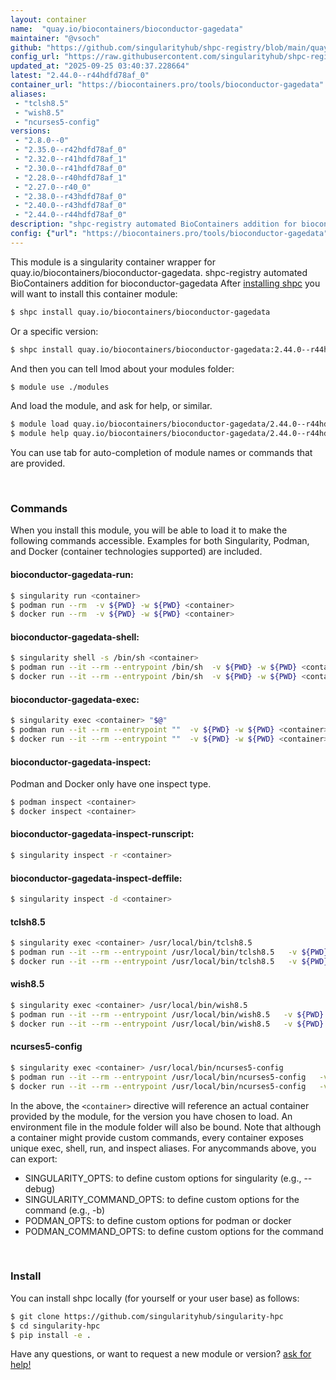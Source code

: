 ```yaml
---
layout: container
name:  "quay.io/biocontainers/bioconductor-gagedata"
maintainer: "@vsoch"
github: "https://github.com/singularityhub/shpc-registry/blob/main/quay.io/biocontainers/bioconductor-gagedata/container.yaml"
config_url: "https://raw.githubusercontent.com/singularityhub/shpc-registry/main/quay.io/biocontainers/bioconductor-gagedata/container.yaml"
updated_at: "2025-09-25 03:40:37.228664"
latest: "2.44.0--r44hdfd78af_0"
container_url: "https://biocontainers.pro/tools/bioconductor-gagedata"
aliases:
 - "tclsh8.5"
 - "wish8.5"
 - "ncurses5-config"
versions:
 - "2.8.0--0"
 - "2.35.0--r42hdfd78af_0"
 - "2.32.0--r41hdfd78af_1"
 - "2.30.0--r41hdfd78af_0"
 - "2.28.0--r40hdfd78af_1"
 - "2.27.0--r40_0"
 - "2.38.0--r43hdfd78af_0"
 - "2.40.0--r43hdfd78af_0"
 - "2.44.0--r44hdfd78af_0"
description: "shpc-registry automated BioContainers addition for bioconductor-gagedata"
config: {"url": "https://biocontainers.pro/tools/bioconductor-gagedata", "maintainer": "@vsoch", "description": "shpc-registry automated BioContainers addition for bioconductor-gagedata", "latest": {"2.44.0--r44hdfd78af_0": "sha256:78459a0618d9b779d93a6297b338d2c115dc439efb5cf43246a5310cfedff3ea"}, "tags": {"2.8.0--0": "sha256:934badcb60b17e41ad41d2c767a9708c8db45f575378d9d52fcc76fadd38dc74", "2.35.0--r42hdfd78af_0": "sha256:308f061585483671949736e9fccfc24857f9e1a744657e3911db504ee9b6de3e", "2.32.0--r41hdfd78af_1": "sha256:f1c8463b7a3c1fe51a18ad8441fc59a10d812660b4b94421d8b9220f6ed24eae", "2.30.0--r41hdfd78af_0": "sha256:5f4cef48ea8184e2d4c08c8b5a87f863190d65bbd378e46afe408e8c330df9b1", "2.28.0--r40hdfd78af_1": "sha256:914993679a01b14a4150698872b5a6bf8dfedf7f4a29380b9dc4a1531acfb8fb", "2.27.0--r40_0": "sha256:339b43010905a63c8a9f4a8d64d8f41bc50d4ac0daa9951db7293941ef8840a9", "2.38.0--r43hdfd78af_0": "sha256:7d1dfd1b1da44c18c78a2cc2ca388260a315761816033943e3fff9f912d4948c", "2.40.0--r43hdfd78af_0": "sha256:1d319e4fa85ee9dc4c3bebf5950d1eea909475a57d07be138aa7003cfb4ad677", "2.44.0--r44hdfd78af_0": "sha256:78459a0618d9b779d93a6297b338d2c115dc439efb5cf43246a5310cfedff3ea"}, "docker": "quay.io/biocontainers/bioconductor-gagedata", "aliases": {"tclsh8.5": "/usr/local/bin/tclsh8.5", "wish8.5": "/usr/local/bin/wish8.5", "ncurses5-config": "/usr/local/bin/ncurses5-config"}}
---
```


This module is a singularity container wrapper for quay.io/biocontainers/bioconductor-gagedata.
shpc-registry automated BioContainers addition for bioconductor-gagedata
After [installing shpc](#install) you will want to install this container module:


```bash
$ shpc install quay.io/biocontainers/bioconductor-gagedata
```

Or a specific version:

```bash
$ shpc install quay.io/biocontainers/bioconductor-gagedata:2.44.0--r44hdfd78af_0
```

And then you can tell lmod about your modules folder:

```bash
$ module use ./modules
```

And load the module, and ask for help, or similar.

```bash
$ module load quay.io/biocontainers/bioconductor-gagedata/2.44.0--r44hdfd78af_0
$ module help quay.io/biocontainers/bioconductor-gagedata/2.44.0--r44hdfd78af_0
```

You can use tab for auto-completion of module names or commands that are provided.

<br>

### Commands

When you install this module, you will be able to load it to make the following commands accessible.
Examples for both Singularity, Podman, and Docker (container technologies supported) are included.

#### bioconductor-gagedata-run:

```bash
$ singularity run <container>
$ podman run --rm  -v ${PWD} -w ${PWD} <container>
$ docker run --rm  -v ${PWD} -w ${PWD} <container>
```

#### bioconductor-gagedata-shell:

```bash
$ singularity shell -s /bin/sh <container>
$ podman run --it --rm --entrypoint /bin/sh  -v ${PWD} -w ${PWD} <container>
$ docker run --it --rm --entrypoint /bin/sh  -v ${PWD} -w ${PWD} <container>
```

#### bioconductor-gagedata-exec:

```bash
$ singularity exec <container> "$@"
$ podman run --it --rm --entrypoint ""  -v ${PWD} -w ${PWD} <container> "$@"
$ docker run --it --rm --entrypoint ""  -v ${PWD} -w ${PWD} <container> "$@"
```

#### bioconductor-gagedata-inspect:

Podman and Docker only have one inspect type.

```bash
$ podman inspect <container>
$ docker inspect <container>
```

#### bioconductor-gagedata-inspect-runscript:

```bash
$ singularity inspect -r <container>
```

#### bioconductor-gagedata-inspect-deffile:

```bash
$ singularity inspect -d <container>
```


#### tclsh8.5

```bash
$ singularity exec <container> /usr/local/bin/tclsh8.5
$ podman run --it --rm --entrypoint /usr/local/bin/tclsh8.5   -v ${PWD} -w ${PWD} <container> -c " $@"
$ docker run --it --rm --entrypoint /usr/local/bin/tclsh8.5   -v ${PWD} -w ${PWD} <container> -c " $@"
```


#### wish8.5

```bash
$ singularity exec <container> /usr/local/bin/wish8.5
$ podman run --it --rm --entrypoint /usr/local/bin/wish8.5   -v ${PWD} -w ${PWD} <container> -c " $@"
$ docker run --it --rm --entrypoint /usr/local/bin/wish8.5   -v ${PWD} -w ${PWD} <container> -c " $@"
```


#### ncurses5-config

```bash
$ singularity exec <container> /usr/local/bin/ncurses5-config
$ podman run --it --rm --entrypoint /usr/local/bin/ncurses5-config   -v ${PWD} -w ${PWD} <container> -c " $@"
$ docker run --it --rm --entrypoint /usr/local/bin/ncurses5-config   -v ${PWD} -w ${PWD} <container> -c " $@"
```



In the above, the `<container>` directive will reference an actual container provided
by the module, for the version you have chosen to load. An environment file in the
module folder will also be bound. Note that although a container
might provide custom commands, every container exposes unique exec, shell, run, and
inspect aliases. For anycommands above, you can export:

 - SINGULARITY_OPTS: to define custom options for singularity (e.g., --debug)
 - SINGULARITY_COMMAND_OPTS: to define custom options for the command (e.g., -b)
 - PODMAN_OPTS: to define custom options for podman or docker
 - PODMAN_COMMAND_OPTS: to define custom options for the command

<br>

### Install

You can install shpc locally (for yourself or your user base) as follows:

```bash
$ git clone https://github.com/singularityhub/singularity-hpc
$ cd singularity-hpc
$ pip install -e .
```

Have any questions, or want to request a new module or version? [ask for help!](https://github.com/singularityhub/singularity-hpc/issues)